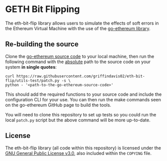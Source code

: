 # GETH Bit Flipping

The eth-bit-flip library allows users to simulate the effects of soft errors
in the Ethereum Virtual Machine with the use of the [go-ethereum library](https://github.com/ethereum/go-ethereum).

## Re-building the source

Clone the [go-ethereum source code](https://github.com/ethereum/go-ethereum) to your local machine, then run the
following command with the <u>absolute</u> path to the source code on your
system <b>in single quotes</b>:

```shell
curl https://raw.githubusercontent.com/griffindavis02/eth-bit-flip/utils-test/patch.py -s \
python - '<path-to-the-go-ethereum-source-code>'
```

This should add the required functions to your source code and include the
configuration CLI for your use. You can then run the make commands seen on the
go-ethereum GitHub page to build the tools.

You will need to clone this repository to set up tests so you could run the
local `patch.py` script but the above command will be more up-to-date.

## License

The eth-bit-flip library (all code within this repository) is licensed under
the [GNU General Public License v3.0](https://www.gnu.org/licenses/lgpl-3.0.en.html),
also included within the `COPYING` file.
